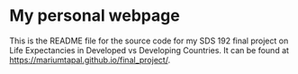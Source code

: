 # My personal webpage

This is the README file for the source code for my SDS 192 final project on Life Expectancies in Developed vs Developing Countries. It can be found at <https://mariumtapal.github.io/final_project/>.  

